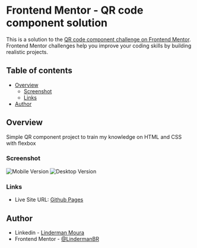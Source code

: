# Frontend Mentor - QR code component solution

This is a solution to the [QR code component challenge on Frontend Mentor](https://www.frontendmentor.io/challenges/qr-code-component-iux_sIO_H). Frontend Mentor challenges help you improve your coding skills by building realistic projects. 

## Table of contents

- [Overview](#overview)
  - [Screenshot](#screenshot)
  - [Links](#links)
- [Author](#author)



## Overview
Simple QR component project to train my knowledge on HTML and CSS with flexbox

### Screenshot

![Mobile Version](/screenshots/scr01.jpg)
![Desktop Version](/screenshots/scr02.jpg)

### Links
- Live Site URL: [Github Pages](https://lindermanbr.github.io/BreadcrumbsFrontend-Mentor-QR-code-component)

## Author

- Linkedin - [Linderman Moura](https://www.linkedin.com/in/linderman-moura/)
- Frontend Mentor - [@LindermanBR](https://www.frontendmentor.io/profile/LindermanBR)

